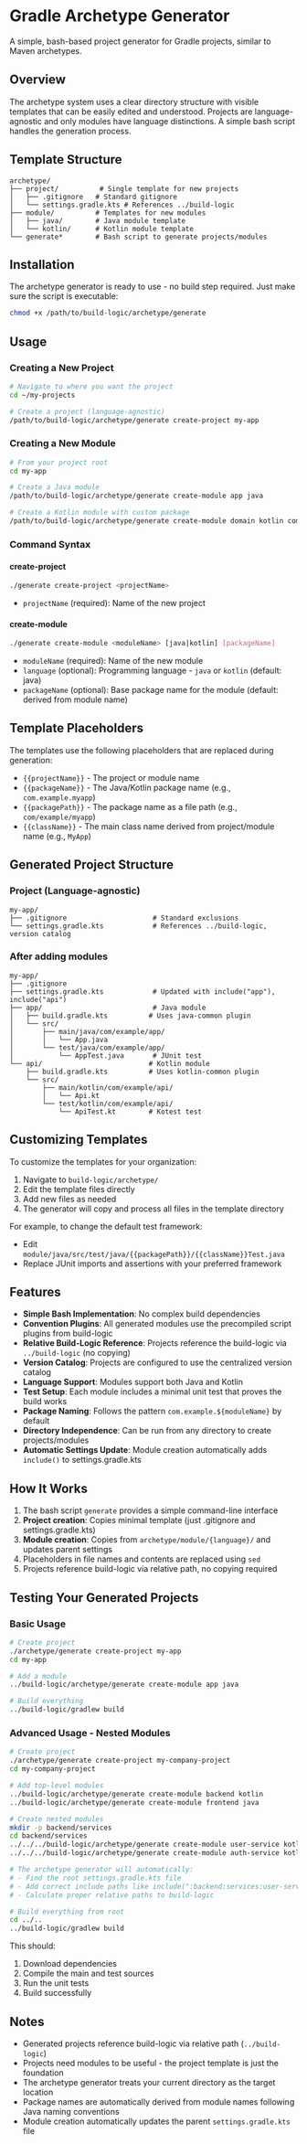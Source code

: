 # Gradle Archetype Generator

A simple, bash-based project generator for Gradle projects, similar to Maven archetypes.

## Overview

The archetype system uses a clear directory structure with visible templates that can be easily edited and understood. Projects are language-agnostic and only modules have language distinctions. A simple bash script handles the generation process.

## Template Structure

```
archetype/
├── project/          # Single template for new projects
│   ├── .gitignore   # Standard gitignore
│   └── settings.gradle.kts # References ../build-logic
├── module/          # Templates for new modules
│   ├── java/        # Java module template
│   └── kotlin/      # Kotlin module template
└── generate*        # Bash script to generate projects/modules
```

## Installation

The archetype generator is ready to use - no build step required. Just make sure the script is executable:

```bash
chmod +x /path/to/build-logic/archetype/generate
```

## Usage

### Creating a New Project

```bash
# Navigate to where you want the project
cd ~/my-projects

# Create a project (language-agnostic)
/path/to/build-logic/archetype/generate create-project my-app
```

### Creating a New Module

```bash
# From your project root
cd my-app

# Create a Java module
/path/to/build-logic/archetype/generate create-module app java

# Create a Kotlin module with custom package
/path/to/build-logic/archetype/generate create-module domain kotlin com.mycompany.domain
```

### Command Syntax

#### create-project
```bash
./generate create-project <projectName>
```
- `projectName` (required): Name of the new project

#### create-module  
```bash
./generate create-module <moduleName> [java|kotlin] [packageName]
```
- `moduleName` (required): Name of the new module
- `language` (optional): Programming language - `java` or `kotlin` (default: java) 
- `packageName` (optional): Base package name for the module (default: derived from module name)

## Template Placeholders

The templates use the following placeholders that are replaced during generation:

- `{{projectName}}` - The project or module name
- `{{packageName}}` - The Java/Kotlin package name (e.g., `com.example.myapp`)
- `{{packagePath}}` - The package name as a file path (e.g., `com/example/myapp`)
- `{{className}}` - The main class name derived from project/module name (e.g., `MyApp`)

## Generated Project Structure

### Project (Language-agnostic)
```
my-app/
├── .gitignore                     # Standard exclusions
└── settings.gradle.kts            # References ../build-logic, version catalog
```

### After adding modules
```
my-app/
├── .gitignore
├── settings.gradle.kts            # Updated with include("app"), include("api")
├── app/                           # Java module
│   ├── build.gradle.kts          # Uses java-common plugin
│   └── src/
│       ├── main/java/com/example/app/
│       │   └── App.java
│       └── test/java/com/example/app/
│           └── AppTest.java       # JUnit test
└── api/                          # Kotlin module  
    ├── build.gradle.kts          # Uses kotlin-common plugin
    └── src/
        ├── main/kotlin/com/example/api/
        │   └── Api.kt
        └── test/kotlin/com/example/api/
            └── ApiTest.kt        # Kotest test
```

## Customizing Templates

To customize the templates for your organization:

1. Navigate to `build-logic/archetype/`
2. Edit the template files directly  
3. Add new files as needed
4. The generator will copy and process all files in the template directory

For example, to change the default test framework:
- Edit `module/java/src/test/java/{{packagePath}}/{{className}}Test.java`
- Replace JUnit imports and assertions with your preferred framework

## Features

- **Simple Bash Implementation**: No complex build dependencies
- **Convention Plugins**: All generated modules use the precompiled script plugins from build-logic
- **Relative Build-Logic Reference**: Projects reference the build-logic via `../build-logic` (no copying)
- **Version Catalog**: Projects are configured to use the centralized version catalog  
- **Language Support**: Modules support both Java and Kotlin
- **Test Setup**: Each module includes a minimal unit test that proves the build works
- **Package Naming**: Follows the pattern `com.example.${moduleName}` by default
- **Directory Independence**: Can be run from any directory to create projects/modules
- **Automatic Settings Update**: Module creation automatically adds `include()` to settings.gradle.kts

## How It Works

1. The bash script `generate` provides a simple command-line interface
2. **Project creation**: Copies minimal template (just .gitignore and settings.gradle.kts)
3. **Module creation**: Copies from `archetype/module/{language}/` and updates parent settings
4. Placeholders in file names and contents are replaced using `sed`
5. Projects reference build-logic via relative path, no copying required

## Testing Your Generated Projects

### Basic Usage
```bash
# Create project
./archetype/generate create-project my-app
cd my-app

# Add a module
../build-logic/archetype/generate create-module app java

# Build everything
../build-logic/gradlew build
```

### Advanced Usage - Nested Modules
```bash
# Create project
./archetype/generate create-project my-company-project
cd my-company-project

# Add top-level modules
../build-logic/archetype/generate create-module backend kotlin
../build-logic/archetype/generate create-module frontend java

# Create nested modules
mkdir -p backend/services
cd backend/services
../../../build-logic/archetype/generate create-module user-service kotlin com.mycompany.users
../../../build-logic/archetype/generate create-module auth-service kotlin com.mycompany.auth

# The archetype generator will automatically:
# - Find the root settings.gradle.kts file
# - Add correct include paths like include(":backend:services:user-service")
# - Calculate proper relative paths to build-logic

# Build everything from root
cd ../..
../build-logic/gradlew build
```

This should:
1. Download dependencies
2. Compile the main and test sources  
3. Run the unit tests
4. Build successfully

## Notes

- Generated projects reference build-logic via relative path (`../build-logic`)
- Projects need modules to be useful - the project template is just the foundation
- The archetype generator treats your current directory as the target location
- Package names are automatically derived from module names following Java naming conventions
- Module creation automatically updates the parent `settings.gradle.kts` file